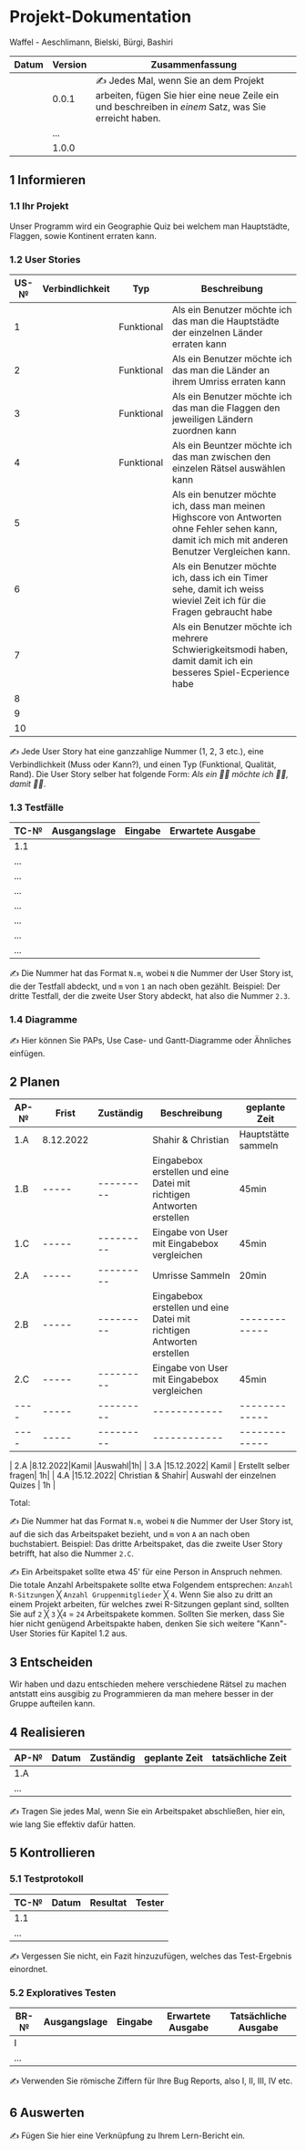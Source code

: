 # Projekt-Dokumentation



Waffel - Aeschlimann, Bielski, Bürgi, Bashiri

| Datum | Version | Zusammenfassung                                              |
| ----- | ------- | ------------------------------------------------------------ |
|       | 0.0.1   | ✍️ Jedes Mal, wenn Sie an dem Projekt arbeiten, fügen Sie hier eine neue Zeile ein und beschreiben in *einem* Satz, was Sie erreicht haben. |
|       | ...     |                                                              |
|       | 1.0.0   |                                                              |

## 1 Informieren

### 1.1 Ihr Projekt

Unser Programm wird ein Geographie Quiz bei welchem man Hauptstädte, Flaggen, sowie Kontinent erraten kann.

### 1.2 User Stories

| US-№ | Verbindlichkeit | Typ  | Beschreibung                       |
| ---- | --------------- | ---- | ---------------------------------- |
| 1  |                 |Funktional| Als ein Benutzer möchte ich das man die Hauptstädte der einzelnen Länder erraten kann |
| 2  |                 |Funktional| Als ein Benutzer möchte ich das man die Länder an ihrem Umriss erraten kann |
| 3  |                 |Funktional| Als ein Benutzer möchte ich das man die Flaggen den jeweiligen Ländern zuordnen kann |
| 4  |                 |Funktional| Als ein Beuntzer möchte ich das man zwischen den einzelen Rätsel auswählen kann |
| 5  |                 |      |Als ein benutzer möchte ich, dass man meinen Highscore von Antworten ohne Fehler sehen kann, damit ich mich mit anderen Benutzer Vergleichen kann.|
| 6  |                 |      |Als ein Benutzer möchte ich, dass ich ein Timer sehe, damit ich weiss wieviel Zeit ich für die Fragen gebraucht habe|
| 7  |                 |      |Als ein Benutzer möchte ich mehrere Schwierigkeitsmodi haben, damit damit ich ein besseres Spiel-Ecperience habe|
| 8  |                 |      |                                    |
| 9  |                 |      |                                    |
| 10  |                 |      |                                    |


✍️ Jede User Story hat eine ganzzahlige Nummer (1, 2, 3 etc.), eine Verbindlichkeit (Muss oder Kann?), und einen Typ (Funktional, Qualität, Rand). Die User Story selber hat folgende Form: *Als ein 🤷‍♂️ möchte ich 🤷‍♂️, damit 🤷‍♂️*.

### 1.3 Testfälle

| TC-№ | Ausgangslage | Eingabe | Erwartete Ausgabe |
| ---- | ------------ | ------- | ----------------- |
| 1.1  |              |         |                   |
| ...  |              |         |                   |
| ...  |              |         |                   |
| ...  |              |         |                   |
| ...  |              |         |                   |
| ...  |              |         |                   |
| ...  |              |         |                   |
| ...  |              |         |                   |

✍️ Die Nummer hat das Format `N.m`, wobei `N` die Nummer der User Story ist, die der Testfall abdeckt, und `m` von `1` an nach oben gezählt. Beispiel: Der dritte Testfall, der die zweite User Story abdeckt, hat also die Nummer `2.3`.

### 1.4 Diagramme

✍️ Hier können Sie PAPs, Use Case- und Gantt-Diagramme oder Ähnliches einfügen.

## 2 Planen

| AP-№ | Frist | Zuständig | Beschreibung | geplante Zeit |
| ---- | ----- | --------- | ------------ | ------------- |
| 1.A  |8.12.2022||Shahir & Christian|Hauptstätte sammeln|20min|
| 1.B | ----- | --------- | Eingabebox erstellen und eine Datei mit richtigen Antworten erstellen | 45min |
| 1.C | ----- | --------- | Eingabe von User mit Eingabebox vergleichen | 45min |
| 2.A | ----- | --------- |Umrisse Sammeln |20min|
| 2.B | ----- | --------- | Eingabebox erstellen und eine Datei mit richtigen Antworten erstellen| ------------- |
| 2.C | ----- | --------- | Eingabe von User mit Eingabebox vergleichen | 45min  |
| ---- | ----- | --------- | ------------ | ------------- |
| ---- | ----- | --------- | ------------ | ------------- |

| 2.A  |8.12.2022|Kamil |Auswahl|1h|
| 3.A  |15.12.2022| Kamil | Erstellt selber fragen| 1h|
| 4.A  |15.12.2022| Christian & Shahir| Auswahl der einzelnen Quizes | 1h | 

Total: 

✍️ Die Nummer hat das Format `N.m`, wobei `N` die Nummer der User Story ist, auf die sich das Arbeitspaket bezieht, und `m` von `A` an nach oben buchstabiert. Beispiel: Das dritte Arbeitspaket, das die zweite User Story betrifft, hat also die Nummer `2.C`.

✍️ Ein Arbeitspaket sollte etwa 45' für eine Person in Anspruch nehmen. Die totale Anzahl Arbeitspakete sollte etwa Folgendem entsprechen: `Anzahl R-Sitzungen` ╳ `Anzahl Gruppenmitglieder` ╳ `4`. Wenn Sie also zu dritt an einem Projekt arbeiten, für welches zwei R-Sitzungen geplant sind, sollten Sie auf `2` ╳ `3` ╳`4` = `24` Arbeitspakete kommen. Sollten Sie merken, dass Sie hier nicht genügend Arbeitspakte haben, denken Sie sich weitere "Kann"-User Stories für Kapitel 1.2 aus.

## 3 Entscheiden

Wir haben und dazu entschieden mehere verschiedene Rätsel zu machen antstatt eins ausgibig zu Programmieren da man mehere besser in der Gruppe aufteilen kann.

## 4 Realisieren

| AP-№ | Datum | Zuständig | geplante Zeit | tatsächliche Zeit |
| ---- | ----- | --------- | ------------- | ----------------- |
| 1.A  |       |           |               |                   |
| ...  |       |           |               |                   |

✍️ Tragen Sie jedes Mal, wenn Sie ein Arbeitspaket abschließen, hier ein, wie lang Sie effektiv dafür hatten.

## 5 Kontrollieren

### 5.1 Testprotokoll

| TC-№ | Datum | Resultat | Tester |
| ---- | ----- | -------- | ------ |
| 1.1  |       |          |        |
| ...  |       |          |        |

✍️ Vergessen Sie nicht, ein Fazit hinzuzufügen, welches das Test-Ergebnis einordnet.

### 5.2 Exploratives Testen

| BR-№ | Ausgangslage | Eingabe | Erwartete Ausgabe | Tatsächliche Ausgabe |
| ---- | ------------ | ------- | ----------------- | -------------------- |
| I    |              |         |                   |                      |
| ...  |              |         |                   |                      |

✍️ Verwenden Sie römische Ziffern für Ihre Bug Reports, also I, II, III, IV etc.

## 6 Auswerten

✍️ Fügen Sie hier eine Verknüpfung zu Ihrem Lern-Bericht ein.
